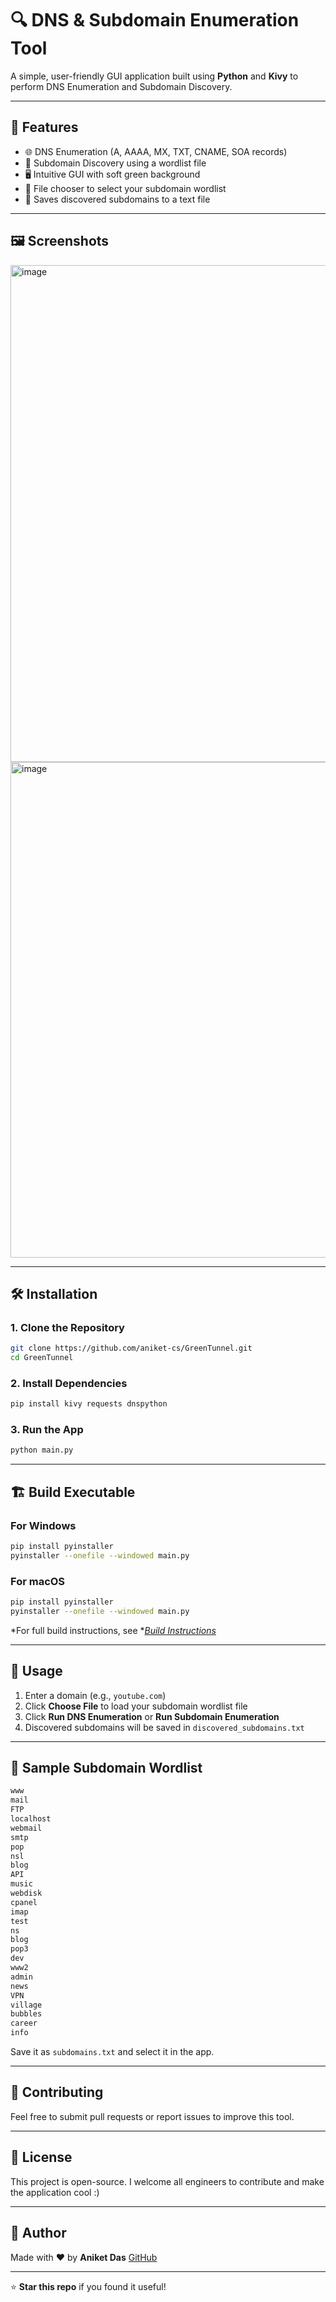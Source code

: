 # 🔍 DNS & Subdomain Enumeration Tool

A simple, user-friendly GUI application built using **Python** and **Kivy** to perform DNS Enumeration and Subdomain Discovery.

---

## 🚀 Features

* 🌐 DNS Enumeration (A, AAAA, MX, TXT, CNAME, SOA records)
* 🧭 Subdomain Discovery using a wordlist file
* 🖥️ Intuitive GUI with soft green background
* 📂 File chooser to select your subdomain wordlist
* 💾 Saves discovered subdomains to a text file

---

## 🖼️ Screenshots

<img width="795" alt="image" src="https://github.com/user-attachments/assets/02607e2f-255e-487d-ab08-d637235c2a47" />

<img width="793" alt="image" src="https://github.com/user-attachments/assets/24701597-861d-4691-b3be-7ea3d528c501" />




---

## 🛠️ Installation

### 1. Clone the Repository

```bash
git clone https://github.com/aniket-cs/GreenTunnel.git
cd GreenTunnel
```

### 2. Install Dependencies

```bash
pip install kivy requests dnspython
```

### 3. Run the App

```bash
python main.py
```

---

## 🏗️ Build Executable

### For Windows

```bash
pip install pyinstaller
pyinstaller --onefile --windowed main.py
```

### For macOS

```bash
pip install pyinstaller
pyinstaller --onefile --windowed main.py
```

\*For full build instructions, see \*[*Build Instructions*](./Build%20Instructions.md)

---

## 📄 Usage

1. Enter a domain (e.g., `youtube.com`)
2. Click **Choose File** to load your subdomain wordlist file
3. Click **Run DNS Enumeration** or **Run Subdomain Enumeration**
4. Discovered subdomains will be saved in `discovered_subdomains.txt`

---

## 📁 Sample Subdomain Wordlist

```txt
www
mail
FTP
localhost
webmail
smtp
pop
nsl
blog
API
music
webdisk
cpanel
imap
test
ns
blog
pop3
dev
www2
admin
news
VPN
village
bubbles
career
info
```

Save it as `subdomains.txt` and select it in the app.

---

## 🙌 Contributing

Feel free to submit pull requests or report issues to improve this tool.

---

## 📜 License

This project is open-source. I welcome all engineers to contribute and make the application cool :)

---

## 👤 Author
Made with ❤️ by **Aniket Das**
[GitHub](https://github.com/aniket-cs/)

------
⭐ **Star this repo** if you found it useful!
